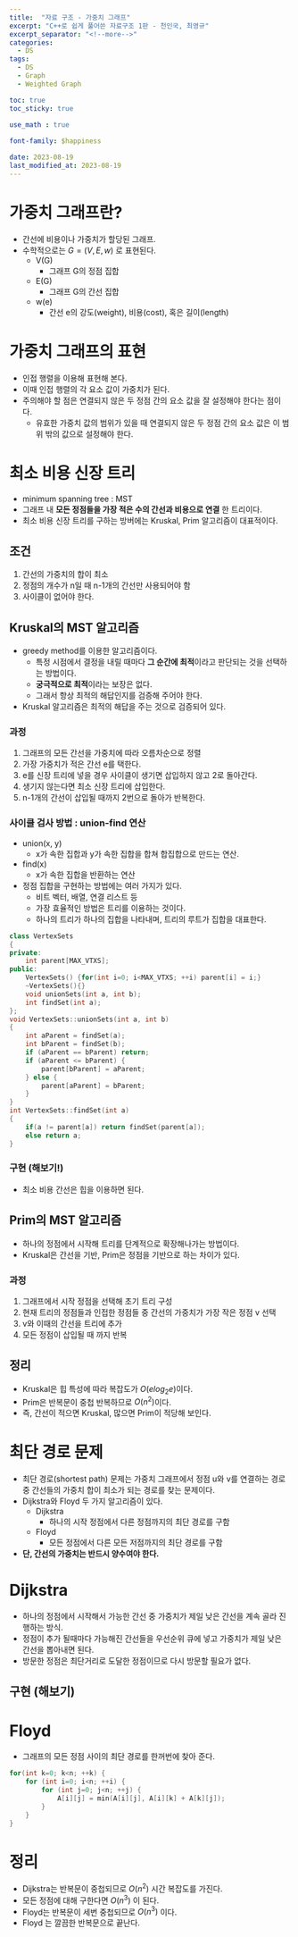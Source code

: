 ```yaml
---
title:  "자료 구조 - 가중치 그래프"
excerpt: "C++로 쉽게 풀어쓴 자료구조 1판 - 천인국, 최영규"
excerpt_separator: "<!--more-->"
categories:
  - DS
tags:
  - DS
  - Graph
  - Weighted Graph

toc: true
toc_sticky: true

use_math : true
 
font-family: $happiness

date: 2023-08-19
last_modified_at: 2023-08-19
---
```


# 가중치 그래프란?
- 간선에 비용이나 가중치가 할당된 그래프.
- 수학적으로는 $G = (V, E, w)$ 로 표현된다.
	- V(G)
		- 그래프 G의 정점 집합
	- E(G)	
		- 그래프 G의 간선 집합
	- w(e)
		- 간선 e의 강도(weight), 비용(cost), 혹은 길이(length)

# 가중치 그래프의 표현
- 인접 행렬을 이용해 표현해 본다.
- 이때 인접 행렬의 각 요소 값이 가중치가 된다.
- 주의해야 할 점은 연결되지 않은 두 정점 간의 요소 값을 잘 설정해야 한다는 점이다.
	- 유효한 가중치 값의 범위가 있을 때 연결되지 않은 두 정점 간의 요소 값은 이 범위 밖의 값으로 설정해야 한다.

# 최소 비용 신장 트리
- minimum spanning tree : MST
- 그래프 내 **모든 정점들을 가장 적은 수의 간선과 비용으로 연결** 한 트리이다.
- 최소 비용 신장 트리를 구하는 방버에는 Kruskal, Prim 알고리즘이 대표적이다.

## 조건
1. 간선의 가중치의 합이 최소
2. 정점의 개수가 n일 때 n-1개의 간선만 사용되어야 함
3. 사이클이 없어야 한다.


## Kruskal의 MST 알고리즘
- greedy method를 이용한 알고리즘이다.
	- 특정 시점에서 결정을 내릴 때마다 **그 순간에 최적**이라고 판단되는 것을 선택하는 방법이다.
	- **궁극적으로 최적**이라는 보장은 없다.
	- 그래서 항상 최적의 해답인지를 검증해 주어야 한다.
- Kruskal 알고리즘은 최적의 해답을 주는 것으로 검증되어 있다.

### 과정
1. 그래프의 모든 간선을 가중치에 따라 오름차순으로 정렬
2. 가장 가중치가 적은 간선 e를 택한다.
3. e를 신장 트리에 넣을 경우 사이클이 생기면 삽입하지 않고 2로 돌아간다.
4. 생기지 않는다면 최소 신장 트리에 삽입한다.
5. n-1개의 간선이 삽입될 때까지 2번으로 돌아가 반복한다.

### 사이클 검사 방법 : union-find 연산
- union(x, y)
	- x가 속한 집합과 y가 속한 집합을 합쳐 합집합으로 만드는 연산.
- find(x)
	- x가 속한 집합을 반환하는 연산
- 정점 집합을 구현하는 방법에는 여러 가지가 있다.
	- 비트 벡터, 배열, 연결 리스트 등
	- 가장 효율적인 방법은 트리를 이용하는 것이다.
	- 하나의 트리가 하나의 집합을 나타내며, 트리의 루트가 집합을 대표한다.

```cpp
class VertexSets
{
private:
	int parent[MAX_VTXS];
public:
	VertexSets() {for(int i=0; i<MAX_VTXS; ++i) parent[i] = i;}
	~VertexSets(){}
	void unionSets(int a, int b);
	int findSet(int a);
};
void VertexSets::unionSets(int a, int b)
{
	int aParent = findSet(a);
	int bParent = findSet(b);
	if (aParent == bParent) return;
	if (aParent <= bParent) {
		parent[bParent] = aParent;
	} else {
		parent[aParent] = bParent;
	}
}
int VertexSets::findSet(int a)
{
	if(a != parent[a]) return findSet(parent[a]);
	else return a;
}
```

### 구현 (해보기!)
- 최소 비용 간선은 힙을 이용하면 된다.


## Prim의 MST 알고리즘
- 하나의 정점에서 시작해 트리를 단계적으로 확장해나가는 방법이다.
- Kruskal은 간선을 기반, Prim은 정점을 기반으로 하는 차이가 있다.

### 과정
1. 그래프에서 시작 정점을 선택해 초기 트리 구성
2. 현재 트리의 정점들과 인접한 정점들 중 간선의 가중치가 가장 작은 정점 v 선택
3. v와 이때의 간선을 트리에 추가
4. 모든 정점이 삽입될 때 까지 반복



## 정리
- Kruskal은 힙 특성에 따라 복잡도가 $O(elog_2e)$이다.
- Prim은 반복문이 중첩 반복하므로 $O(n^2)$이다.
- 즉, 간선이 적으면 Kruskal, 많으면 Prim이 적당해 보인다.


# 최단 경로 문제
- 최단 경로(shortest path) 문제는 가중치 그래프에서 정점 u와 v를 연결하는 경로 중 간선들의 가중치 합이 최소가 되는 경로를 찾는 문제이다.
- Dijkstra와 Floyd 두 가지 알고리즘이 있다.
	- Dijkstra
		- 하나의 시작 정점에서 다른 정점까지의 최단 경로를 구함
	- Floyd
		- 모든 정점에서 다른 모든 저점까지의 최단 경로를 구함
- **단, 간선의 가중치는 반드시 양수여야 한다.**


# Dijkstra
- 하나의 정점에서 시작해서 가능한 간선 중 가중치가 제일 낮은 간선을 계속 골라 진행하는 방식.
- 정점이 추가 될때마다 가능해진 간선들을 우선순위 큐에 넣고 가중치가 제일 낮은 간선을 뽑아내면 된다.
- 방문한 정점은 최단거리로 도달한 정점이므로 다시 방문할 필요가 없다.

## 구현 (해보기)

# Floyd
- 그래프의 모든 정점 사이의 최단 경로를 한꺼번에 찾아 준다.

```cpp
for(int k=0; k<n; ++k) {
	for (int i=0; i<n; ++i) {
		for (int j=0; j<n; ++j) {
			A[i][j] = min(A[i][j], A[i][k] + A[k][j]);
		}
	}
}
```

# 정리
- Dijkstra는 반복문이 중첩되므로 $O(n^2)$ 시간 복잡도를 가진다.
- 모든 정점에 대해 구한다면 $O(n^3)$ 이 된다.
- Floyd는 반복문이 세번 중첩되므로 $O(n^3)$ 이다.
- Floyd 는 깔끔한 반복문으로 끝난다.
